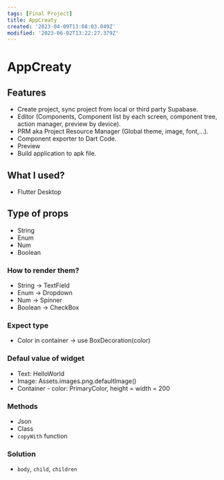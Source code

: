 ```yaml
---
tags: [Final Project]
title: AppCreaty
created: '2023-04-09T13:08:03.049Z'
modified: '2023-06-02T13:22:27.379Z'
---
```


# AppCreaty

## Features
- Create project, sync project from local or third party Supabase.
- Editor (Components, Component list by each screen, component tree, action manager, preview by device).
- PRM aka Project Resource Manager (Global theme, image, font,...).
- Component exporter to Dart Code.
- Preview
- Build application to apk file.
## What I used? 
- Flutter Desktop
## Type of props
- String
- Enum
- Num
- Boolean
### How to render them?
- String -> TextField
- Enum -> Dropdown
- Num -> Spinner
- Boolean -> CheckBox
### Expect type
- Color in container -> use BoxDecoration(color)
### Defaul value of widget
- Text: HelloWorld
- Image:  Assets.images.png.defaultImage()
- Container - color: PrimaryColor, height = width = 200
### Methods
- Json
- Class
- `copyWith` function
### Solution

- `body`, `child`, `children`

